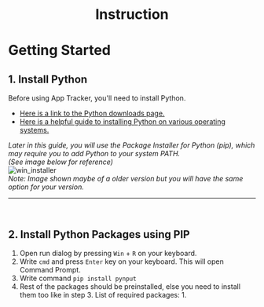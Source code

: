 # <p align="center">**Instruction**</p>
# Getting Started

## 1. Install Python

Before using App Tracker, you'll need to install Python.  
- [Here is a link to the Python downloads page.](https://www.python.org/downloads)  
- [Here is a helpful guide to installing Python on various operating systems.](https://wiki.python.org/moin/BeginnersGuide/Download)

*Later in this guide, you will use the Package Installer for Python (pip), which may require you to add Python to your system PATH.<br/>(See image below for reference)* <br/>
![win_installer](https://github.com/user-attachments/assets/f49fde3b-f940-41d5-a1ee-4fdad125a611)<br/>
*Note: Image shown maybe of a older version but you will have the same option for your version.*

___
<br>

## 2. Install Python Packages using PIP

  1. Open run dialog by pressing `Win` + `R` on your keyboard.
  2. Write `cmd` and press `Enter` key on your keyboard. This will open Command Prompt.
  3. Write command `pip install pynput`
  4. Rest of the packages should be preinstalled, else you need to install them too like in step 3.
     List of required packages:
       1. 

